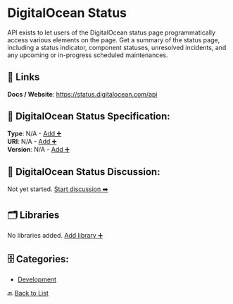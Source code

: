 # DigitalOcean Status

API exists to let users of the DigitalOcean status page programmatically access various elements on the page. Get a summary of the status page, including a status indicator, component statuses, unresolved incidents, and any upcoming or in-progress scheduled maintenances.

##  🔗 Links
**Docs / Website**: https://status.digitalocean.com/api

## 🧬 DigitalOcean Status Specification:
**Type**: N/A - [Add ➕](https://github.com/apis-list/apis-list/edit/main/apis/digitalocean-status/digitalocean-status.yaml)  
**URI**: N/A - [Add ➕](https://github.com/apis-list/apis-list/edit/main/apis/digitalocean-status/digitalocean-status.yaml)  
**Version**: N/A - [Add ➕](https://github.com/apis-list/apis-list/edit/main/apis/digitalocean-status/digitalocean-status.yaml)

## 💬 DigitalOcean Status Discussion:
Not yet started. [Start discussion ➡️](https://github.com/apis-list/apis-list/discussions/new)

## 🗂️ Libraries

No libraries added. [Add library ➕](https://github.com/apis-list/apis-list/edit/main/apis/digitalocean-status/digitalocean-status.yaml)    


## 🗄️ Categories:
- [Development](https://github.com/apis-list/apis-list#development-)

🔙  [Back to List](https://github.com/apis-list/apis-list)
